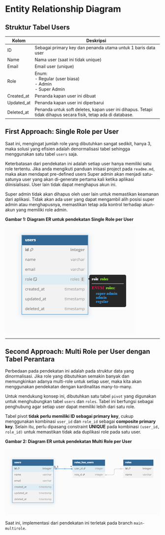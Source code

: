 # Entity Relationship Diagram

## Struktur Tabel Users

| Kolom      | Deskripsi                                                                                                     |
| ---------- | ------------------------------------------------------------------------------------------------------------- |
| ID         | Sebagai primary key dan penanda utama untuk 1 baris data user                                                 |
| Name       | Nama user (saat ini tidak unique)                                                                             |
| Email      | Email user (unique)                                                                                           |
| Role       | Enum:<br> - Regular (user biasa)<br> - Admin<br> - Super Admin                                                |
| Created_at | Penanda kapan user ini dibuat                                                                                 |
| Updated_at | Penanda kapan user ini diperbarui                                                                             |
| Deleted_at | Penanda untuk soft deletes, kapan user ini dihapus. Tetapi tidak dihapus secara fisik, tetap ada di database. |

## First Approach: Single Role per User

Saat ini, mengingat jumlah role yang dibutuhkan sangat sedikit, hanya 3, maka solusi yang efisien adalah denormalisasi tabel sehingga menggunakan satu tabel `users` saja.

Keterbatasan dari pendekatan ini adalah setiap user hanya memiliki satu role tertentu.
Jika anda mengikuti panduan inisasi project pada `readme.md`, maka akan mendapat pre-defined users
Super admin akan menjadi satu-satunya user yang akan di-generate pertama kali ketika aplikasi diinisialisasi. User lain tidak dapat menghapus akun ini.

Super admin tidak akan dihapus oleh user lain untuk memastikan keamanan dari aplikasi. Tidak akan ada user yang dapat mengambil alih posisi super admin atau menghapusnya, memastikan tetap ada kontrol terhadap akun-akun yang memiliki role admin.

**Gambar 1: Diagram ER untuk pendekatan Single Role per User**

![First Approach](./01-erd-a.png "First Approach")

---

## Second Approach: Multi Role per User dengan Tabel Perantara

Perbedaan pada pendekatan ini adalah pada struktur data yang dinormalisasi. Jika role yang dibutuhkan semakin banyak dan memungkinkan adanya multi-role untuk setiap user, maka kita akan menggunakan pendekatan dengan kardinalitas many-to-many.

Untuk mendukung konsep ini, dibutuhkan satu tabel `pivot` yang digunakan untuk menghubungkan tabel `users` dan `roles`. Tabel ini berfungsi sebagai penghubung agar setiap user dapat memiliki lebih dari satu role.

Tabel pivot **tidak perlu memiliki ID sebagai primary key**, cukup menggunakan kombinasi `user_id` dan `role_id` sebagai **composite primary key**. Selain itu, perlu dipasang constraint **UNIQUE** pada kombinasi `(user_id, role_id)` untuk memastikan tidak ada duplikasi role pada satu user.

**Gambar 2: Diagram ER untuk pendekatan Multi Role per User**

![Second Approach](./01-erd-b.png "Second Approach")

Saat ini, implementasi dari pendekatan ini terletak pada branch `main-multirole`.

